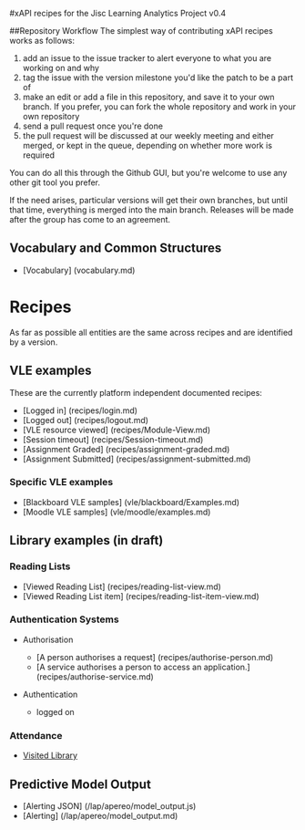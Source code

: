 #xAPI recipes for the Jisc Learning Analytics Project v0.4

##Repository Workflow
The simplest way of contributing xAPI recipes works as follows:

1. add an issue to the issue tracker to alert everyone to what you are working on and why
2. tag the issue with the version milestone you'd like the patch to be a part of
3. make an edit or add a file in this repository, and save it to your own branch. If you prefer, you can fork the whole repository and work in your own repository
4. send a pull request once you're done
5. the pull request will be discussed at our weekly meeting and either merged, or kept in the queue, depending on whether more work is required

You can do all this through the Github GUI, but you're welcome to use any other git tool you prefer.

If the need arises, particular versions will get their own branches, but until that time, everything is merged into the main branch. Releases will be made after the group has come to an agreement.

## Vocabulary and Common Structures

* [Vocabulary] (vocabulary.md)

# Recipes
As far as possible all entities are the same across recipes and are identified by a version.

## VLE examples
These are the currently platform independent documented recipes:

* [Logged in] (recipes/login.md)
* [Logged out] (recipes/logout.md)
* [VLE resource viewed] (recipes/Module-View.md)
* [Session timeout] (recipes/Session-timeout.md)
* [Assignment Graded] (recipes/assignment-graded.md)
* [Assignment Submitted] (recipes/assignment-submitted.md)

### Specific VLE examples
* [Blackboard VLE samples] (vle/blackboard/Examples.md)
* [Moodle VLE samples] (vle/moodle/examples.md)


## Library examples (in draft)
### Reading Lists

 * [Viewed Reading List] (recipes/reading-list-view.md)
 * [Viewed Reading List item] (recipes/reading-list-item-view.md)

### Authentication Systems

 * Authorisation
    * [A person authorises a request] (recipes/authorise-person.md)
    * [A service authorises a person to access an application.] (recipes/authorise-service.md)
   
 * Authentication 
    * logged on

### Attendance 

 * [Visited Library](recipes/authorise.md)


## Predictive Model Output
* [Alerting JSON] (/lap/apereo/model_output.js)
* [Alerting] (/lap/apereo/model_output.md)
